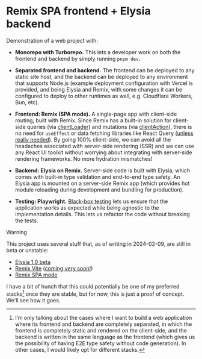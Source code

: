 # Remix SPA frontend + Elysia backend

Demonstration of a web project with:

- **Monorepo with Turborepo.** This lets a developer work on both the frontend and backend by simply running `pnpm dev`.

- **Separated frontend and backend.** The frontend can be deployed to any static site host, and the backend can be deployed to any environment that supports Node.js (example deployment configuration with Vercel is provided, and being Elysia and Remix, with some changes it can be configured to deploy to other runtimes as well, e.g. Cloudflare Workers, Bun, etc).

- **Frontend: Remix (SPA mode).** A single-page app with client-side routing, built with Remix. Since Remix has a built-in solution for client-side queries (via [clientLoader](https://remix.run/docs/en/main/route/client-loader)) and mutations (via [clientAction](https://remix.run/docs/en/main/route/client-action)), there is no need for `useEffect` or data fetching libraries like React Query ([unless really needed](https://remix.run/docs/en/main/discussion/state-management#understanding-state-management-in-react)). By going 100% client-side, we can avoid all the headaches associated with server-side rendering (SSR) and we can use any React UI toolkit without worrying about integrating with server-side rendering frameworks. No more hydration mismatches!

- **Backend: Elysia on Remix.** Server-side code is built with Elysia, which comes with built-in type validation and end-to-end type safety. An Elysia app is mounted on a server-side Remix app (which provides hot module reloading during development and bundling for production).

- **Testing: Playwright.** [Black-box testing](https://www.youtube.com/watch?v=vbIWSwz8NxQ) lets us ensure that the application works as expected while being agnostic to the implementation details. This lets us refactor the code without breaking the tests.

> [!WARNING]
>
> This project uses several stuff that, as of writing in 2024-02-09, are still in beta or unstable:
>
> - [Elysia 1.0 beta](https://github.com/elysiajs/elysia/pull/465)
> - [Remix Vite](https://remix.run/docs/en/main/future/vite) ([coming very soon!](https://twitter.com/markdalgleish/status/1755708592827891910))
> - [Remix SPA mode](https://remix.run/docs/en/main/future/spa-mode)
>
> I have a bit of hunch that this could potentially be one of my preferred stacks[^prefer] once they are stable, but for now, this is just a proof of concept. We'll see how it goes.

[^prefer]: I’m only talking about the cases where I want to build a web application where its frontend and backend are completely separated, in which the frontend is completely static and rendered on the client-side, and the backend is written in the same language as the frontend (which gives us the possibility of having E2E type safety without code generation). In other cases, I would likely opt for different stacks.
